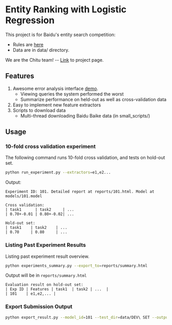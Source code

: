 # Entity Ranking with Logistic Regression

This project is for Baidu's entity search competition:

* Rules are [here](http://nlpcc.baidu.com/rules.html)
* Data are in data/ directory.

We are the Chitu team! -- [Link](http://fifigithub.github.io/Baidu-entity-search-competition) to project page.

## Features

1. Awesome error analysis interface [demo](http://www.xuehuichao.com/error_analysis.html). 
   * Viewing queries the system performed the worst
   * Summarize performance on held-out as well as cross-validation data
2. Easy to implement new feature extractors
3. Scripts to download data
   * Multi-thread downloading Baidu Baike data (in small_scripts/)

## Usage
### 10-fold cross validation experiment
The following command runs 10-fold cross validation, and tests on hold-out set.
```sh
python run_experiment.py --extractors=e1,e2...
```
Output:
```
Experiment ID: 101. Detailed report at reports/101.html. Model at models/101.model

Cross validation:
| task1      | task2     | ...
| 0.70+-0.01 | 0.80+-0.02| ...

Hold-out set:
| task1    | task2    | ...
| 0.70     | 0.80     | ...

```

### Listing Past Experiment Results
Listing past experiment result overview.

```sh
python experiments_summary.py --export_to=reports/summary.html
```
Output will be in `reports/summary.html`
```
Evaluation result on hold-out set:
| Exp ID | Features | task1  | task2 | ...  |
| 101    | e1,e2,... |
```

### Export Submission Output
```sh
python export_result.py --model_id=101 --test_dir=data/DEV\ SET --output_dir=output
```
